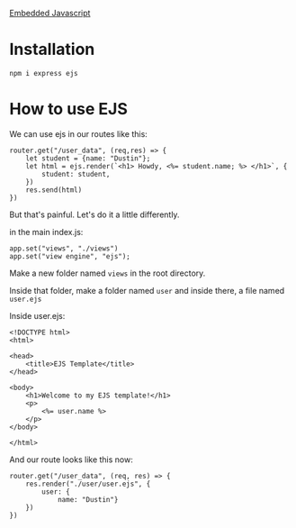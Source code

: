 [Embedded Javascript](https://ejs.co/)

# Installation 

    npm i express ejs 

# How to use EJS

We can use ejs in our routes like this: 

    router.get("/user_data", (req,res) => {
        let student = {name: "Dustin"};
        let html = ejs.render(`<h1> Howdy, <%= student.name; %> </h1>`, {
            student: student,
        })
        res.send(html)
    })

But that's painful. Let's do it a little differently.

in the main index.js: 

    app.set("views", "./views")
    app.set("view engine", "ejs");

Make a new folder named `views` in the root directory. 

Inside that folder, make a folder named `user` and inside there, a file named `user.ejs`

Inside user.ejs: 

    <!DOCTYPE html>
    <html>

    <head>
        <title>EJS Template</title>
    </head>

    <body>
        <h1>Welcome to my EJS template!</h1>
        <p>
            <%= user.name %>
        </p>
    </body>

    </html>

And our route looks like this now: 

    router.get("/user_data", (req, res) => {
        res.render("./user/user.ejs", {
            user: {
                name: "Dustin"}
        })
    })